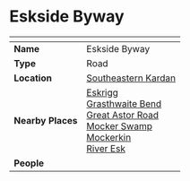# Eskside Byway

| []() | |
| --- | --- |
| **Name** | Eskside Byway |
| **Type** | Road |
| **Location** | [Southeastern Kardan](../regions/southeastern-kardan.md) |
| **Nearby Places** | [Eskrigg](../settlements/cities/eskrigg.md)<br>[Grasthwaite Bend](grasthwaite-bend.md)<br>[Great Astor Road](great-astor-road.md)<br>[Mocker Swamp](../topography/forests/mocker-swamp.md)<br>[Mockerkin](../settlements/towns/mockerkin.md)<br>[River Esk](../topography/rivers-lakes/river-esk.md) |
| **People** | |
